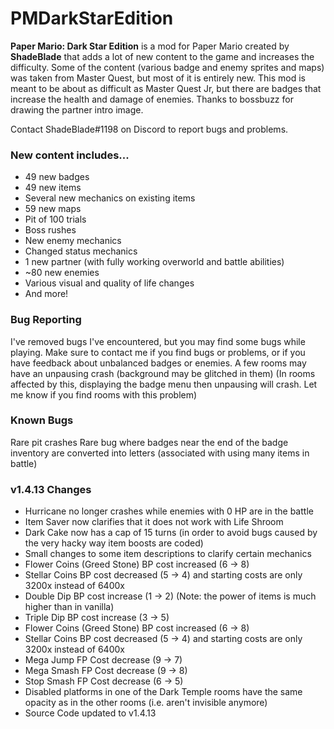 # PMDarkStarEdition
**Paper Mario: Dark Star Edition** is a mod for Paper Mario created by **ShadeBlade** that adds a lot of new content to the game and increases the difficulty.
Some of the content (various badge and enemy sprites and maps) was taken from Master Quest, but most of it is entirely new.
This mod is meant to be about as difficult as Master Quest Jr, but there are badges that increase the health and damage of enemies.
Thanks to bossbuzz for drawing the partner intro image.

Contact ShadeBlade#1198 on Discord to report bugs and problems.

### **New content includes...**
- 49 new badges
- 49 new items
- Several new mechanics on existing items
- 59 new maps
- Pit of 100 trials
- Boss rushes
- New enemy mechanics
- Changed status mechanics
- 1 new partner (with fully working overworld and battle abilities)
- ~80 new enemies
- Various visual and quality of life changes
- And more!

### Bug Reporting
I've removed bugs I've encountered, but you may find some bugs while playing.
Make sure to contact me if you find bugs or problems, or if you have feedback about unbalanced badges or enemies.
A few rooms may have an unpausing crash (background may be glitched in them) (In rooms affected by this, displaying the badge menu then unpausing will crash. Let me know if you find rooms with this problem)

### Known Bugs
Rare pit crashes
Rare bug where badges near the end of the badge inventory are converted into letters (associated with using many items in battle)

### v1.4.13 Changes 
- Hurricane no longer crashes while enemies with 0 HP are in the battle
- Item Saver now clarifies that it does not work with Life Shroom
- Dark Cake now has a cap of 15 turns (in order to avoid bugs caused by the very hacky way item boosts are coded)
- Small changes to some item descriptions to clarify certain mechanics
- Flower Coins (Greed Stone) BP cost increased (6 -> 8)
- Stellar Coins BP cost decreased (5 -> 4) and starting costs are only 3200x instead of 6400x
- Double Dip BP cost increase (1 -> 2) (Note: the power of items is much higher than in vanilla)
- Triple Dip BP cost increase (3 -> 5)
- Flower Coins (Greed Stone) BP cost increased (6 -> 8)
- Stellar Coins BP cost decreased (5 -> 4) and starting costs are only 3200x instead of 6400x
- Mega Jump FP Cost decrease (9 -> 7)
- Mega Smash FP Cost decrease (9 -> 8)
- Stop Smash FP Cost decrease (6 -> 5)
- Disabled platforms in one of the Dark Temple rooms have the same opacity as in the other rooms (i.e. aren't invisible anymore)
- Source Code updated to v1.4.13
